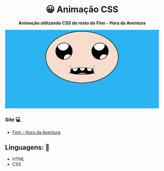 <h1 align="center">😀 Animação CSS</h1>
<p align="center">
  <strong>Animação utilizando CSS do rosto do Finn - Hora da Aventura</strong>
</p>

<p align="center">
  <img src="finn-readme.jpeg" alt="">
</p>

### Site 💻

- [Finn - Hora da Aventura](https://finn-animation.netlify.app)

## Linguagens: 🚀
- HTML
- CSS
